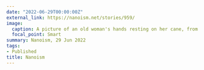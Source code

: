 ```yaml
---
date: "2022-06-29T00:00:00Z"
external_link: https://nanoism.net/stories/959/
image:
  caption: A picture of an old woman's hands resting on her cane, from Pixabay by Alexas Fotos. 
  focal_point: Smart
summary: Nanoism, 29 Jun 2022
tags:
- Published
title: Nanoism
---
```

<!--
#Image by <a href="https://pixabay.com/users/alexas_fotos-686414/?utm_source=link-attribution&amp;utm_medium=referral&amp;utm_campaign=image&amp;utm_content=6960542">Alexa</a> from <a href="https://pixabay.com//?utm_source=link-attribution&amp;utm_medium=referral&amp;utm_campaign=image&amp;utm_content=6960542">Pixabay</a>
#Image by <a href="https://pixabay.com/users/geralt-9301/?utm_source=link-attribution&amp;utm_medium=referral&amp;utm_campaign=image&amp;utm_content=65675">Gerd Altmann</a> from <a href="https://pixabay.com//?utm_source=link-attribution&amp;utm_medium=referral&amp;utm_campaign=image&amp;utm_content=65675">Pixabay</a>
-->